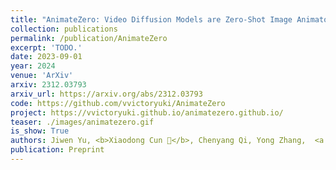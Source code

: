 ```yaml
---
title: "AnimateZero: Video Diffusion Models are Zero-Shot Image Animators"
collection: publications
permalink: /publication/AnimateZero
excerpt: 'TODO.'
date: 2023-09-01
year: 2024
venue: 'ArXiv'
arxiv: 2312.03793
arxiv_url: https://arxiv.org/abs/2312.03793
code: https://github.com/vvictoryuki/AnimateZero
project: https://vvictoryuki.github.io/animatezero.github.io/
teaser: ./images/animatezero.gif
is_show: True
authors: Jiwen Yu, <b>Xiaodong Cun 📮</b>, Chenyang Qi, Yong Zhang,  <a href='https://xinntao.github.io/'>Xintao Wang</a>, Ying Shan, Jian Zhang
publication: Preprint
---
```


<!-- This paper is about the number 3. The number 4 is left for future work. -->

<!-- [Download paper here](http://academicpages.github.io/files/paper3.pdf) -->
